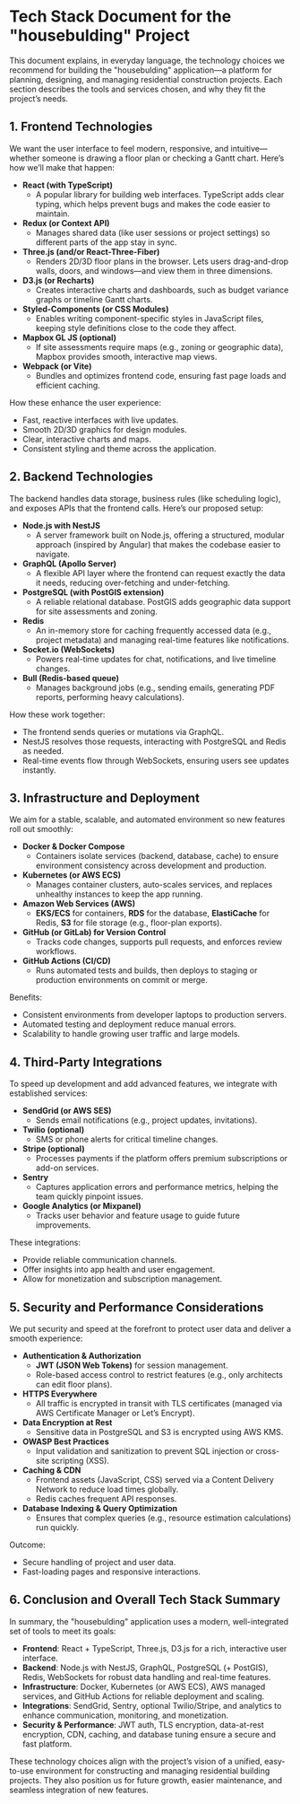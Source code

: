 # Tech Stack Document for the "housebulding" Project

This document explains, in everyday language, the technology choices we recommend for building the "housebulding" application—a platform for planning, designing, and managing residential construction projects. Each section describes the tools and services chosen, and why they fit the project’s needs.

## 1. Frontend Technologies

We want the user interface to feel modern, responsive, and intuitive—whether someone is drawing a floor plan or checking a Gantt chart. Here’s how we’ll make that happen:

- **React (with TypeScript)**
  - A popular library for building web interfaces. TypeScript adds clear typing, which helps prevent bugs and makes the code easier to maintain.
- **Redux (or Context API)**
  - Manages shared data (like user sessions or project settings) so different parts of the app stay in sync.
- **Three.js (and/or React-Three-Fiber)**
  - Renders 2D/3D floor plans in the browser. Lets users drag-and-drop walls, doors, and windows—and view them in three dimensions.
- **D3.js (or Recharts)**
  - Creates interactive charts and dashboards, such as budget variance graphs or timeline Gantt charts.
- **Styled-Components (or CSS Modules)**
  - Enables writing component-specific styles in JavaScript files, keeping style definitions close to the code they affect.
- **Mapbox GL JS (optional)**
  - If site assessments require maps (e.g., zoning or geographic data), Mapbox provides smooth, interactive map views.
- **Webpack (or Vite)**
  - Bundles and optimizes frontend code, ensuring fast page loads and efficient caching.

How these enhance the user experience:
- Fast, reactive interfaces with live updates.
- Smooth 2D/3D graphics for design modules.
- Clear, interactive charts and maps.
- Consistent styling and theme across the application.

## 2. Backend Technologies

The backend handles data storage, business rules (like scheduling logic), and exposes APIs that the frontend calls. Here’s our proposed setup:

- **Node.js with NestJS**
  - A server framework built on Node.js, offering a structured, modular approach (inspired by Angular) that makes the codebase easier to navigate.
- **GraphQL (Apollo Server)**
  - A flexible API layer where the frontend can request exactly the data it needs, reducing over-fetching and under-fetching.
- **PostgreSQL (with PostGIS extension)**
  - A reliable relational database. PostGIS adds geographic data support for site assessments and zoning.
- **Redis**
  - An in-memory store for caching frequently accessed data (e.g., project metadata) and managing real-time features like notifications.
- **Socket.io (WebSockets)**
  - Powers real-time updates for chat, notifications, and live timeline changes.
- **Bull (Redis-based queue)**
  - Manages background jobs (e.g., sending emails, generating PDF reports, performing heavy calculations).

How these work together:
- The frontend sends queries or mutations via GraphQL.
- NestJS resolves those requests, interacting with PostgreSQL and Redis as needed.
- Real-time events flow through WebSockets, ensuring users see updates instantly.

## 3. Infrastructure and Deployment

We aim for a stable, scalable, and automated environment so new features roll out smoothly:

- **Docker & Docker Compose**
  - Containers isolate services (backend, database, cache) to ensure environment consistency across development and production.
- **Kubernetes (or AWS ECS)**
  - Manages container clusters, auto-scales services, and replaces unhealthy instances to keep the app running.
- **Amazon Web Services (AWS)**
  - **EKS/ECS** for containers, **RDS** for the database, **ElastiCache** for Redis, **S3** for file storage (e.g., floor-plan exports).
- **GitHub (or GitLab) for Version Control**
  - Tracks code changes, supports pull requests, and enforces review workflows.
- **GitHub Actions (CI/CD)**
  - Runs automated tests and builds, then deploys to staging or production environments on commit or merge.

Benefits:
- Consistent environments from developer laptops to production servers.
- Automated testing and deployment reduce manual errors.
- Scalability to handle growing user traffic and large models.

## 4. Third-Party Integrations

To speed up development and add advanced features, we integrate with established services:

- **SendGrid (or AWS SES)**
  - Sends email notifications (e.g., project updates, invitations).
- **Twilio (optional)**
  - SMS or phone alerts for critical timeline changes.
- **Stripe (optional)**
  - Processes payments if the platform offers premium subscriptions or add-on services.
- **Sentry**
  - Captures application errors and performance metrics, helping the team quickly pinpoint issues.
- **Google Analytics (or Mixpanel)**
  - Tracks user behavior and feature usage to guide future improvements.

These integrations:
- Provide reliable communication channels.
- Offer insights into app health and user engagement.
- Allow for monetization and subscription management.

## 5. Security and Performance Considerations

We put security and speed at the forefront to protect user data and deliver a smooth experience:

- **Authentication & Authorization**
  - **JWT (JSON Web Tokens)** for session management.
  - Role-based access control to restrict features (e.g., only architects can edit floor plans).
- **HTTPS Everywhere**
  - All traffic is encrypted in transit with TLS certificates (managed via AWS Certificate Manager or Let’s Encrypt).
- **Data Encryption at Rest**
  - Sensitive data in PostgreSQL and S3 is encrypted using AWS KMS.
- **OWASP Best Practices**
  - Input validation and sanitization to prevent SQL injection or cross-site scripting (XSS).
- **Caching & CDN**
  - Frontend assets (JavaScript, CSS) served via a Content Delivery Network to reduce load times globally.
  - Redis caches frequent API responses.
- **Database Indexing & Query Optimization**
  - Ensures that complex queries (e.g., resource estimation calculations) run quickly.

Outcome:
- Secure handling of project and user data.
- Fast-loading pages and responsive interactions.

## 6. Conclusion and Overall Tech Stack Summary

In summary, the "housebulding" application uses a modern, well-integrated set of tools to meet its goals:

- **Frontend**: React + TypeScript, Three.js, D3.js for a rich, interactive user interface.
- **Backend**: Node.js with NestJS, GraphQL, PostgreSQL (+ PostGIS), Redis, WebSockets for robust data handling and real-time features.
- **Infrastructure**: Docker, Kubernetes (or AWS ECS), AWS managed services, and GitHub Actions for reliable deployment and scaling.
- **Integrations**: SendGrid, Sentry, optional Twilio/Stripe, and analytics to enhance communication, monitoring, and monetization.
- **Security & Performance**: JWT auth, TLS encryption, data-at-rest encryption, CDN, caching, and database tuning ensure a secure and fast platform.

These technology choices align with the project’s vision of a unified, easy-to-use environment for constructing and managing residential building projects. They also position us for future growth, easier maintenance, and seamless integration of new features.